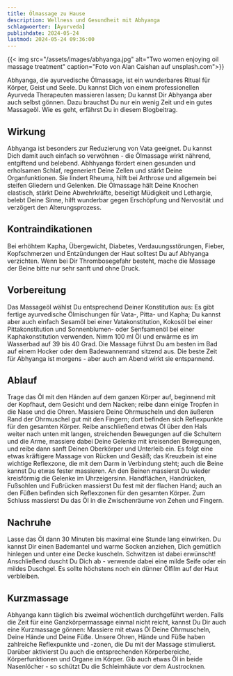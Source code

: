 ```yaml
---
title: Ölmassage zu Hause
description: Wellness und Gesundheit mit Abhyanga
schlagwoerter: [Ayurveda]
publishdate: 2024-05-24
lastmod: 2024-05-24 09:36:00
---
```


{{< img src="/assets/images/abhyanga.jpg" alt="Two women enjoying oil massage treatment" caption="Foto von Alan Caishan auf unsplash.com">}}

Abhyanga, die ayurvedische Ölmassage, ist ein wunderbares Ritual für Körper, Geist und Seele. Du kannst Dich von einem professionellen Ayurveda Therapeuten massieren lassen; Du kannst Dir Abhyanga aber auch selbst gönnen. Dazu brauchst Du nur ein wenig Zeit und ein gutes Massageöl. Wie es geht, erfährst Du in diesem Blogbeitrag.

## Wirkung

Abhyanga ist besonders zur Reduzierung von Vata geeignet. Du kannst Dich damit auch einfach so verwöhnen - die Ölmassage wirkt nährend, entgiftend und belebend. Abhhyanga fördert einen gesunden und erholsamen Schlaf, regeneriert Deine Zellen und stärkt Deine Organfunktionen. Sie lindert Rheuma, hilft bei Arthrose und allgemein bei steifen Gliedern und Gelenken. Die Ölmassage hält Deine Knochen elastisch, stärkt Deine Abwehrkräfte, beseitigt Müdigkeit und Lethargie, belebt Deine Sinne, hilft wunderbar gegen Erschöpfung und Nervosität und verzögert den Alterungsprozess. 


## Kontraindikationen

Bei erhöhtem Kapha, Übergewicht, Diabetes, Verdauungsstörungen, Fieber, Kopfschmerzen und Entzündungen der Haut solltest Du auf Abhyanga verzichten. Wenn bei Dir Thrombosegefahr besteht, mache die Massage der Beine bitte nur sehr sanft und ohne Druck.


## Vorbereitung

Das Massageöl wählst Du entsprechend Deiner Konstitution aus: Es gibt fertige ayurvedische Ölmischungen für Vata-, Pitta- und Kapha; Du kannst aber auch einfach Sesamöl bei einer Vatakonstitution, Kokosöl bei einer Pittakonstitution und Sonnenblumen- oder Senfsamenöl bei einer Kaphakonstitution verwenden. Nimm 100 ml Öl und erwärme es im Wasserbad auf 39 bis 40 Grad. Die Massage führst Du am besten im Bad auf einem Hocker oder dem Badewannenrand sitzend aus. Die beste Zeit für Abhyanga ist morgens - aber auch am Abend wirkt sie entspannend.

## Ablauf

Trage das Öl mit den Händen auf dem ganzen Körper auf, beginnend mit der Kopfhaut, dem Gesicht und dem Nacken; reibe dann einige Tropfen in die Nase und die Ohren. Massiere Deine Ohrmuscheln und den äußeren Rand der Ohrmuschel gut mit den Fingern; dort befinden sich Reflexpunkte für den gesamten Körper. Reibe anschließend etwas Öl über den Hals weiter nach unten mit langen, streichenden Bewegungen auf die Schultern und die Arme, massiere dabei Deine Gelenke mit kreisenden Bewegungen, und reibe dann sanft Deinen Oberkörper und Unterleib ein. Es folgt eine etwas kräftigere Massage von Rücken und Gesäß; das Kreuzbein ist eine wichtige Reflexzone, die mit dem Darm in Verbindung steht; auch die Beine kannst Du etwas fester massieren. An den Beinen massierst Du wieder kreisförmig die Gelenke im Uhrzeigersinn. Handflächen, Handrücken, Fußsohlen und Fußrücken massierst Du fest mit der flachen Hand; auch an den Füßen befinden sich Reflexzonen für den gesamten Körper. Zum Schluss massierst Du das Öl in die Zwischenräume von Zehen und Fingern. 

## Nachruhe

Lasse das Öl dann 30 Minuten bis maximal eine Stunde lang einwirken. Du kannst Dir einen Bademantel und warme Socken anziehen, Dich gemütlich hinlegen und unter eine Decke kuscheln. Schwitzen ist dabei erwünscht! Anschließend duscht Du Dich ab - verwende dabei eine milde Seife oder ein mildes Duschgel. Es sollte höchstens noch ein dünner Ölfilm auf der Haut verbleiben.


## Kurzmassage

Abhyanga kann täglich bis zweimal wöchentlich durchgeführt werden. Falls die Zeit für eine Ganzkörpermassage einmal nicht reicht, kannst Du Dir auch eine Kurzmassage gönnen: Massiere mit etwas Öl Deine Ohrmuscheln, Deine Hände und Deine Füße. Unsere Ohren, Hände und Füße haben zahlreiche Reflexpunkte und -zonen, die Du mit der Massage stimulierst. Darüber aktivierst Du auch die entsprechenden Körperbereiche, Körperfunktionen und Organe im Körper. Gib auch etwas Öl in beide Nasenlöcher - so schützt Du die Schleimhäute vor dem Austrocknen.

